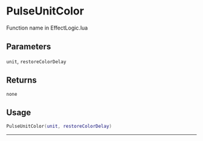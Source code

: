 # PulseUnitColor
Function name in EffectLogic.lua
## Parameters
`unit`, `restoreColorDelay`
## Returns
`none`
## Usage
```lua
PulseUnitColor(unit, restoreColorDelay)
```
---
